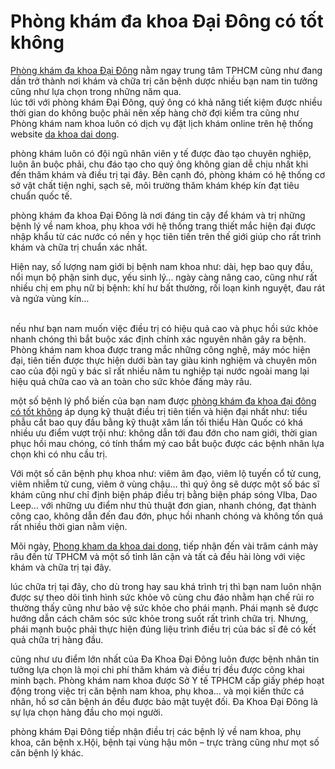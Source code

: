 <h1>Phòng khám đa khoa Đại Đông có tốt không</h1>

<p><a href="http://www.webtretho.com/forum/f3156/phong-kham-phu-khoa-dai-dong-uy-tin-o-duong-cong-hoa-2450650/">Phòng khám đa&nbsp;khoa Đại Đông</a> nằm ngay trung tâm TPHCM cũng như đang dần trở thành nơi khám và chữa trị căn bệnh dược nhiều bạn nam tin tưởng cũng như lựa chọn trong những năm qua.<br />
lúc tới với phòng khám Đại Đông, quý ông có khả năng tiết kiệm được nhiều thời gian do không buộc phải nên xếp hàng chờ đợi kiểm tra cũng như Phòng khám nam khoa luôn có dịch vụ đặt lịch khám online trên hệ thống website <a href="https://vicare.vn/phong-kham-da-khoa-dai-dong-70647/phu">da khoa dai dong</a>.</p>

<p>phòng khám luôn có đội ngũ nhân viên y tế được đào tạo chuyên nghiệp, luôn ân buộc phải, chu đáo tạo cho quý ông không gian dễ chịu nhất khi đến thăm khám và điều trị tại đây. Bên cạnh đó, phòng khám có hệ thống cơ sở vật chất tiện nghi, sạch sẽ, môi trường thăm khám khép kín đạt tiêu chuẩn quốc tế.</p>

<p>phòng khám đa khoa Đại Đông là nơi đáng tin cậy để khám và trị những bệnh lý về nam khoa, phụ khoa với hệ thống trang thiết mắc hiện đại được nhập khẩu từ các nước có nền y học tiên tiến trên thế giới giúp cho rất trình khám và chữa trị chuẩn xác nhất.</p>

<p>Hiện nay, số lượng nam giới bị bệnh nam khoa như: dài, hẹp bao quy đầu, nổi mụn bộ phận sinh dục, yếu sinh lý&hellip; ngày càng nâng cao, cũng như rất nhiều chị em phụ nữ bị bệnh: khí hư bất thường, rối loạn kinh nguyệt, đau rát và ngứa vùng kín&hellip;</p>

<p><br />
nếu như bạn nam muốn việc điều trị có hiệu quả cao và phục hồi sức khỏe nhanh chóng thì bắt buộc xác định chính xác nguyên nhân gây ra bệnh. Phòng khám nam khoa được trang mắc những công nghệ, máy móc hiện đại, tiên tiến được thực hiện dưới bàn tay giàu kinh nghiệm và chuyên môn cao của đội ngũ y bác sĩ rất nhiều năm tu nghiệp tại nước ngoài mang lại hiệu quả chữa cao và an toàn cho sức khỏe đấng mày râu.</p>

<p>một số bệnh lý phổ biến của bạn nam được <a href="http://eva.vn/tin-tuc-suc-khoe/phong-kham-da-khoa-dai-dong-dia-chi-kham-va-dieu-tri-benh-phu-khoa-uy-tin-c296a303676.html">phòng khám đa khoa đại đông có tốt không</a> áp dụng kỹ thuật điều trị tiên tiến và hiện đại nhất như: tiểu phẫu cắt bao quy đầu bằng kỹ thuật xâm lấn tối thiểu Hàn Quốc có khá nhiều ưu điểm vượt trội như: không dẫn tới đau đớn cho nam giới, thời gian phục hồi mau chóng, có tính thẩm mý cao bắt buộc được các bệnh nhân lựa chọn khi có nhu cầu trị.</p>

<p>Với một số căn bệnh phụ khoa như: viêm âm đạo, viêm lộ tuyến cổ tử cung, viêm nhiễm tử cung, viêm ở vùng chậu&hellip; thì quý ông sẽ dược một số bác sĩ khám cũng như chỉ định biện pháp điều trị bằng biện pháp sóng VIba, Dao Leep&hellip; với những ưu điểm như thủ thuật đơn gian, nhanh chóng, đạt thành công cao, không dẫn đến đau đớn, phục hồi nhanh chóng và không tốn quá rất nhiều thời gian nằm viện.</p>

<p>Mõi ngày, <a href="https://www.anphabe.com/discussions/questions-answers/q/phong-kham-da-khoa-dai-dong-tot-khong/16021/answer">Phong kham da khoa dai dong</a>, tiếp nhận đến vài trăm cánh mày râu đến từ TPHCM và một số tỉnh lân cận và tất cả đều hài lòng với việc khám và chữa trị tại đây.</p>

<p>lúc chữa trị tại đây, cho dù trong hay sau khá trình trị thì bạn nam luôn nhận được sự theo dõi tình hình sức khỏe vô cùng chu đáo nhằm hạn chế rủi ro thường thấy cũng như bảo vệ sức khỏe cho phái mạnh. Phái mạnh sẽ được hướng dẫn cách chăm sóc sức khỏe trong suốt rất trình chữa trị. Nhưng, phái mạnh buộc phải thực hiện đúng liệu trình điều trị của bác sĩ đê có kết quả chữa trị hàng đầu.</p>

<p>cũng như ưu điểm lớn nhất của Đa Khoa Đại Đông luôn được bệnh nhân tin tưởng lựa chọn là mọi chi phí thăm khám và điều trị đều được công khai minh bạch. Phòng khám nam khoa được Sở Y tế TPHCM cấp giấy phép hoạt động trong việc trị căn bệnh nam khoa, phụ khoa&hellip; và mọi kiến thức cá nhân, hồ sơ căn bệnh án đều được bảo mật tuyệt đối. Đa Khoa Đại Đông là sự lựa chọn hàng đầu cho mọi người.</p>

<p>phòng khám Đại Đông tiếp nhận điều trị các bệnh lý về nam khoa, phụ khoa, căn bệnh x.Hội, bệnh tại vùng hậu môn &ndash; trực tràng cũng như mọt số căn bệnh lý khác.</p>
